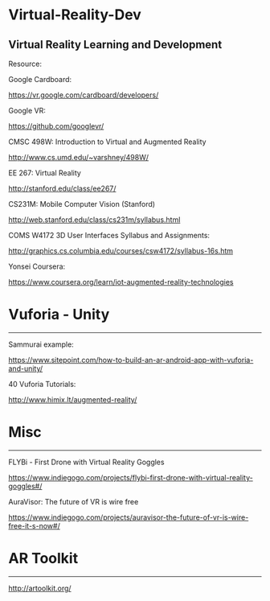 # Virtual-Reality-Dev
Virtual Reality Learning and Development
------------

Resource:

Google Cardboard:

https://vr.google.com/cardboard/developers/

Google VR:

https://github.com/googlevr/

CMSC 498W: Introduction to Virtual and Augmented Reality

http://www.cs.umd.edu/~varshney/498W/

EE 267: Virtual Reality

http://stanford.edu/class/ee267/

CS231M: Mobile Computer Vision (Stanford)

http://web.stanford.edu/class/cs231m/syllabus.html

COMS W4172 3D User Interfaces Syllabus and Assignments:

http://graphics.cs.columbia.edu/courses/csw4172/syllabus-16s.htm

Yonsei Coursera:

https://www.coursera.org/learn/iot-augmented-reality-technologies

# Vuforia - Unity
------------

Sammurai example:

https://www.sitepoint.com/how-to-build-an-ar-android-app-with-vuforia-and-unity/

40 Vuforia Tutorials:

http://www.himix.lt/augmented-reality/



# Misc
------------

FLYBi - First Drone with Virtual Reality Goggles

https://www.indiegogo.com/projects/flybi-first-drone-with-virtual-reality-goggles#/

AuraVisor: The future of VR is wire free

https://www.indiegogo.com/projects/auravisor-the-future-of-vr-is-wire-free-it-s-now#/

# AR Toolkit
------------

http://artoolkit.org/
